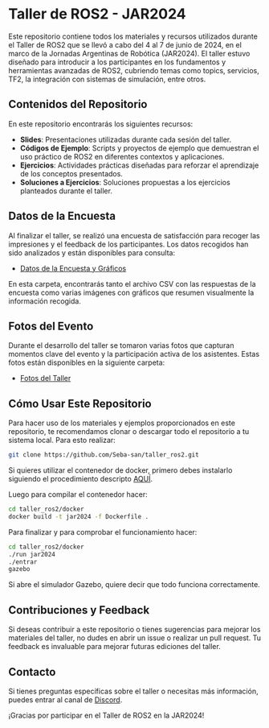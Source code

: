 # Taller de ROS2 - JAR2024

Este repositorio contiene todos los materiales y recursos utilizados durante el Taller de ROS2 que se llevó a cabo del 4 al 7 de junio de 2024, en el marco de la Jornadas Argentinas de Robótica (JAR2024). El taller estuvo diseñado para introducir a los participantes en los fundamentos y herramientas avanzadas de ROS2, cubriendo temas como topics, servicios, TF2, la integración con sistemas de simulación, entre otros.

## Contenidos del Repositorio

En este repositorio encontrarás los siguientes recursos:

- **Slides**: Presentaciones utilizadas durante cada sesión del taller.
- **Códigos de Ejemplo**: Scripts y proyectos de ejemplo que demuestran el uso práctico de ROS2 en diferentes contextos y aplicaciones.
- **Ejercicios**: Actividades prácticas diseñadas para reforzar el aprendizaje de los conceptos presentados.
- **Soluciones a Ejercicios**: Soluciones propuestas a los ejercicios planteados durante el taller.

## Datos de la Encuesta

Al finalizar el taller, se realizó una encuesta de satisfacción para recoger las impresiones y el feedback de los participantes. Los datos recogidos han sido analizados y están disponibles para consulta:

- [Datos de la Encuesta y Gráficos](https://github.com/Seba-san/taller_ros2/tree/master/encuesta_ed1)

En esta carpeta, encontrarás tanto el archivo CSV con las respuestas de la encuesta como varias imágenes con gráficos que resumen visualmente la información recogida.

## Fotos del Evento

Durante el desarrollo del taller se tomaron varias fotos que capturan momentos clave del evento y la participación activa de los asistentes. Estas fotos están disponibles en la siguiente carpeta:

- [Fotos del Taller](link-a-la-carpeta-de-fotos)

## Cómo Usar Este Repositorio

Para hacer uso de los materiales y ejemplos proporcionados en este repositorio, te recomendamos clonar o descargar todo el repositorio a tu sistema local.
Para esto realizar:
```bash
git clone https://github.com/Seba-san/taller_ros2.git
```
Si quieres utilizar el contenedor de docker, primero debes instalarlo siguiendo el procedimiento descripto [AQUÍ](https://docs.docker.com/engine/install/).

Luego para compilar el contenedor hacer:
```bash
cd taller_ros2/docker
docker build -t jar2024 -f Dockerfile .
```

Para finalizar y para comprobar el funcionamiento hacer:
```bash
cd taller_ros2/docker
./run jar2024
./entrar
gazebo
```
Si abre el simulador Gazebo, quiere decir que todo funciona correctamente.

## Contribuciones y Feedback

Si deseas contribuir a este repositorio o tienes sugerencias para mejorar los materiales del taller, no dudes en abrir un issue o realizar un pull request. Tu feedback es invaluable para mejorar futuras ediciones del taller.

## Contacto

Si tienes preguntas específicas sobre el taller o necesitas más información, puedes entrar al canal de [Discord](https://discord.gg/ppyX5qg6aX).

¡Gracias por participar en el Taller de ROS2 en la JAR2024!
